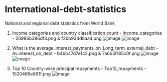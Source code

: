 # International-debt-statistics
National and regional debt statistics from World Bank


1. Income categories and country classification count - Income_categories - 20986b386df3.png & f2bb934d8aa4.png
![image](https://user-images.githubusercontent.com/100042336/156570666-18de3f2e-798b-4695-ace1-20986b386df3.png)
![image](https://user-images.githubusercontent.com/100042336/156570710-1e6e6f7c-a278-4122-bf03-f2bb934d8aa4.png)

2. What is the average_interest_payments_on_Long_term_external_debt - Av.interest_on_debt - b4bb47d7e142.png & 7a6b5f185c0f.png
![image](https://user-images.githubusercontent.com/100042336/156571941-b9fd8416-4622-4b9b-b5c0-b4bb47d7e142.png)
![image](https://user-images.githubusercontent.com/100042336/156571960-574f29b6-e9b7-441b-a72b-7a6b5f185c0f.png)

3. Top 10 Country-wise principal repayments - Top10_repayments - 1520469e891f.png
![image](https://user-images.githubusercontent.com/100042336/156572375-3883888e-cf43-4d9a-9084-1520469e891f.png)

